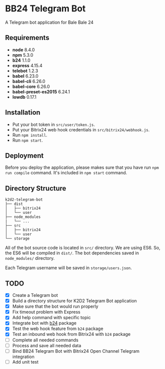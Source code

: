 # BB24 Telegram Bot
A Telegram bot application for Bale Bale 24

## Requirements
- **node** 8.4.0
- **npm** 5.3.0
- **b24** 1.1.0
- **express** 4.15.4
- **telebot** 1.2.3
- **babel** 6.23.0
- **babel-cli** 6.26.0
- **babel-core** 6.26.0
- **babel-preset-es2015** 6.24.1
- **lowdb** 0.17.1

## Installation
- Put your bot token in `src/user/token.js`.
- Put your Bitrix24 web hook credentials in `src/bitrix24/webhook.js`.
- Run `npm install`.
- Run `npm start`.

## Deployment
Before you deploy the application, please makes sure that you have run
`npm run compile` command. It's included in `npm start` command.

## Directory Structure
```
k2d2-telegram-bot
├── dist
│   ├── bitrix24
│   └── user
├── node_modules
|   └── ...
├── src
│   ├── bitrix24
│   └── user
└── storage
```

All of the bot source code is located in `src/` directory.
We are using ES6. So, the ES6 will be compiled in `dist/`.
The bot dependencies saved in `node_modules/` directory.

Each Telegram username will be saved in `storage/users.json`.

## TODO
- [x] Create a Telegram bot
- [x] Build a directory structure for K2D2 Telegram Bot application
- [x] Make sure that the bot would run properly
- [x] Fix timeout problem with Express
- [x] Add help command with specific topic
- [x] Integrate bot with [b24](https://github.com/setyongr/b24) package
- [x] Test the web hook feature from `b24` package
- [x] Test an inbound web hook from Bitrix24 with `b24` package
- [ ] Complete all needed commands
- [ ] Process and save all needed data
- [ ] Bind BB24 Telegram Bot with Bitrix24 Open Channel Telegram integration
- [ ] Add unit test
